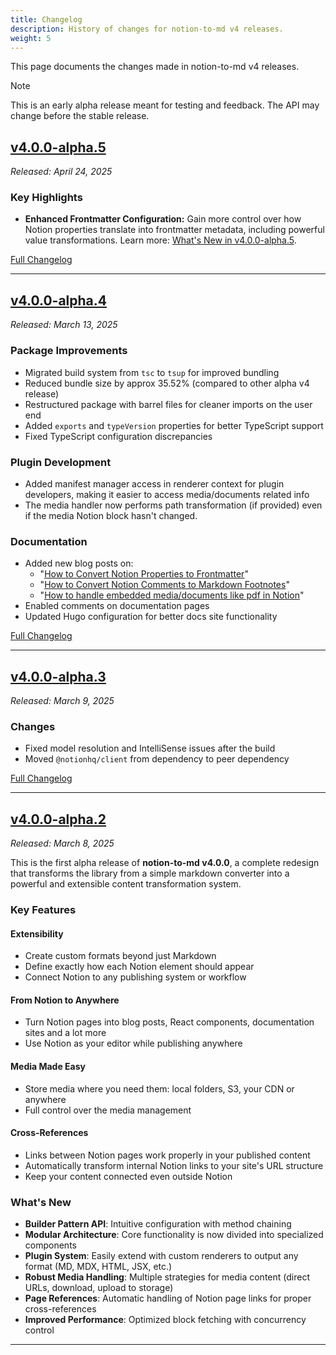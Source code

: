 ```yaml
---
title: Changelog
description: History of changes for notion-to-md v4 releases.
weight: 5
---
```


This page documents the changes made in notion-to-md v4 releases.

> [!NOTE]
> This is an early alpha release meant for testing and feedback. The API may change before the stable release.

## [v4.0.0-alpha.5](./whats-new-in-v4-0-0-alpha-5/)

_Released: April 24, 2025_

### Key Highlights

- **Enhanced Frontmatter Configuration:** Gain more control over how Notion properties translate into frontmatter metadata, including powerful value transformations. Learn more: [What's New in v4.0.0-alpha.5](./whats-new-in-v4-0-0-alpha-5/#enhanced-frontmatter-configuration).

[Full Changelog](https://github.com/souvikinator/notion-to-md/compare/v4.0.0-alpha.4...v4.0.0-alpha.5)

---

## [v4.0.0-alpha.4](https://github.com/souvikinator/notion-to-md/releases/tag/v4.0.0-alpha.4)

_Released: March 13, 2025_

### Package Improvements

- Migrated build system from `tsc` to `tsup` for improved bundling
- Reduced bundle size by approx 35.52% (compared to other alpha v4 release)
- Restructured package with barrel files for cleaner imports on the user end
- Added `exports` and `typeVersion` properties for better TypeScript support
- Fixed TypeScript configuration discrepancies

### Plugin Development

- Added manifest manager access in renderer context for plugin developers, making it easier to access media/documents related info
- The media handler now performs path transformation (if provided) even if the media Notion block hasn't changed.

### Documentation

- Added new blog posts on:
  - "[How to Convert Notion Properties to Frontmatter](https://docs.joinescape.org/notion-to-md/blog/how-to-convert-notion-properties-to-frontmatter/)"
  - "[How to Convert Notion Comments to Markdown Footnotes](https://docs.joinescape.org/notion-to-md/blog/how-to-use-notion-comments-as-footnotes-in-markdown/)"
  - "[How to handle embedded media/documents like pdf in Notion](https://docs.joinescape.org/notion-to-md/blog/how-to-handle-documents-in-notion-using/)"
- Enabled comments on documentation pages
- Updated Hugo configuration for better docs site functionality

[Full Changelog](https://github.com/souvikinator/notion-to-md/compare/v4.0.0-alpha.3...v4.0.0-alpha.4)

---

## [v4.0.0-alpha.3](https://github.com/souvikinator/notion-to-md/releases/tag/v4.0.0-alpha.3)

_Released: March 9, 2025_

### Changes

- Fixed model resolution and IntelliSense issues after the build
- Moved `@notionhq/client` from dependency to peer dependency

[Full Changelog](https://github.com/souvikinator/notion-to-md/compare/v4.0.0-alpha.2...v4.0.0-alpha.3)

---

## [v4.0.0-alpha.2](https://github.com/souvikinator/notion-to-md/releases/tag/v4.0.0-alpha.2)

_Released: March 8, 2025_

This is the first alpha release of **notion-to-md v4.0.0**, a complete redesign that transforms the library from a simple markdown converter into a powerful and extensible content transformation system.

### Key Features

#### Extensibility

- Create custom formats beyond just Markdown
- Define exactly how each Notion element should appear
- Connect Notion to any publishing system or workflow

#### From Notion to Anywhere

- Turn Notion pages into blog posts, React components, documentation sites and a lot more
- Use Notion as your editor while publishing anywhere

#### Media Made Easy

- Store media where you need them: local folders, S3, your CDN or anywhere
- Full control over the media management

#### Cross-References

- Links between Notion pages work properly in your published content
- Automatically transform internal Notion links to your site's URL structure
- Keep your content connected even outside Notion

### What's New

- **Builder Pattern API**: Intuitive configuration with method chaining
- **Modular Architecture**: Core functionality is now divided into specialized components
- **Plugin System**: Easily extend with custom renderers to output any format (MD, MDX, HTML, JSX, etc.)
- **Robust Media Handling**: Multiple strategies for media content (direct URLs, download, upload to storage)
- **Page References**: Automatic handling of Notion page links for proper cross-references
- **Improved Performance**: Optimized block fetching with concurrency control

---
